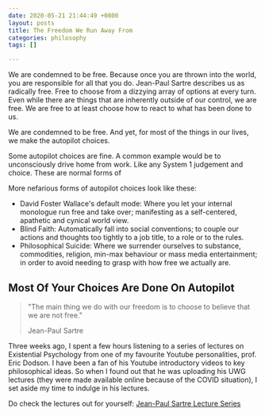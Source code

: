 ```yaml
---
date: 2020-05-21 21:44:49 +0800
layout: posts
title: The Freedom We Run Away From
categories: philosophy
tags: []

---
```

We are condemned to be free. Because once you are thrown into the world, you are responsible for all that you do. Jean-Paul Sartre describes us as radically free. Free to choose from a dizzying array of options at every turn. Even while there are things that are inherently outside of our control, we are free. We are free to at least choose how to react to what has been done to us.

We are condemned to be free. And yet, for most of the things in our lives, we make the autopilot choices.

Some autopilot choices are fine. A common example would be to unconsciously drive home from work. Like any System 1 judgement and choice. These are normal forms of 

More nefarious forms of autopilot choices look like these: 

* David Foster Wallace's default mode: Where you let your internal monologue run free and take over; manifesting as a self-centered, apathetic and cynical world view. 
* Blind Faith: Automatically fall into social conventions; to couple our actions and thoughts too tightly to a job title, to a role or to the rules. 
* Philosophical Suicide: Where we surrender ourselves to substance, commodities, religion, min-max behaviour or mass media entertainment; in order to avoid needing to grasp with how free we actually are.

## Most Of Your Choices Are Done On Autopilot

> "The main thing we do with our freedom is to choose to believe that we are not free."
>
> Jean-Paul Sartre

Three weeks ago, I spent a few hours listening to a series of lectures on Existential Psychology from one of my favourite Youtube personalities, prof. Eric Dodson. I have been a fan of his Youtube introductory videos to key philosophical ideas. So when I found out that he was uploading his UWG lectures (they were made available online because of the COVID situation), I set aside my time to indulge in his lectures.

Do check the lectures out for yourself: [Jean-Paul Sartre Lecture Series](https://www.youtube.com/watch?v=P5QP_A5BnmM&list=PL0gktz3rk0JDb36pab8mj7ZEAnzBymfXH "Jean-Paul Sartre Lecture Series")